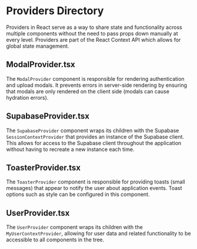 # **Providers Directory**

Providers in React serve as a way to share state and functionality across multiple components without the need to pass props down manually at every level. Providers are part of the React Context API which allows for global state management.

## **ModalProvider.tsx**
The `ModalProvider` component is responsible for rendering authentication and upload modals. It prevents errors in server-side rendering by ensuring that modals are only rendered on the client side (modals can cause hydration errors).

## **SupabaseProvider.tsx**
The `SupabaseProvider` component wraps its children with the Supabase `SessionContextProvider` that provides an instance of the Supabase client. This allows for access to the Supabase client throughout the application without having to recreate a new instance each time.

## **ToasterProvider.tsx**
The `ToasterProvider` component is responsible for providing toasts (small messages) that appear to notify the user about application events. Toast options such as style can be configured in this component.

## **UserProvider.tsx**
The `UserProvider` component wraps its children with the `MyUserContextProvider`, allowing for user data and related functionality to be accessible to all components in the tree.